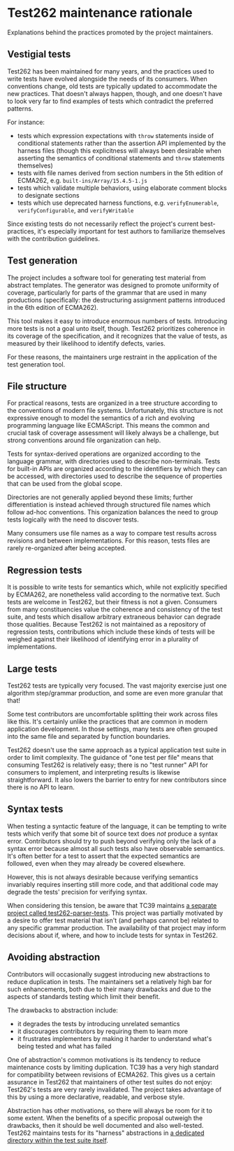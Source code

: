 # Test262 maintenance rationale

Explanations behind the practices promoted by the project maintainers.

## Vestigial tests

Test262 has been maintained for many years, and the practices used to write
tests have evolved alongside the needs of its consumers. When conventions
change, old tests are typically updated to accommodate the new practices. That
doesn't always happen, though, and one doesn't have to look very far to find
examples of tests which contradict the preferred patterns.

For instance:

- tests which expression expectations with `throw` statements inside of
  conditional statements rather than the assertion API implemented by the
  harness files (though this explicitness will always been desirable when
  asserting the semantics of conditional statements and `throw` statements
  themselves)
- tests with file names derived from section numbers in the 5th edition of
  ECMA262, e.g. `built-ins/Array/15.4.5-1.js`
- tests which validate multiple behaviors, using elaborate comment blocks to
  designate sections
- tests which use deprecated harness functions, e.g. `verifyEnumerable`,
  `verifyConfigurable`, and `verifyWritable`

Since existing tests do not necessarily reflect the project's current
best-practices, it's especially important for test authors to familiarize
themselves with the contribution guidelines.

## Test generation

The project includes a software tool for generating test material from abstract
templates. The generator was designed to promote uniformity of coverage,
particularly for parts of the grammar that are used in many productions
(specifically: the destructuring assignment patterns introduced in the 6th
edition of ECMA262).

This tool makes it easy to introduce enormous numbers of tests. Introducing
more tests is not a goal unto itself, though. Test262 prioritizes coherence in
its coverage of the specification, and it recognizes that the value of tests,
as measured by their likelihood to identify defects, varies.

For these reasons, the maintainers urge restraint in the application of the
test generation tool.

## File structure

For practical reasons, tests are organized in a tree structure according to the
conventions of modern file systems. Unfortunately, this structure is not
expressive enough to model the semantics of a rich and evolving programming
language like ECMAScript. This means the common and crucial task of coverage
assessment will likely always be a challenge, but strong conventions around
file organization can help.

Tests for syntax-derived operations are organized according to the language
grammar, with directories used to describe non-terminals. Tests for built-in
APIs are organized according to the identifiers by which they can be accessed,
with directories used to describe the sequence of properties that can be used
from the global scope.

Directories are not generally applied beyond these limits; further
differentiation is instead achieved through structured file names which follow
ad-hoc conventions. This organization balances the need to group tests
logically with the need to discover tests.

Many consumers use file names as a way to compare test results across revisions
and between implementations. For this reason, tests files are rarely
re-organized after being accepted.

## Regression tests

It is possible to write tests for semantics which, while not explicitly
specified by ECMA262, are nonetheless valid according to the normative text.
Such tests are welcome in Test262, but their fitness is not a given. Consumers
from many constituencies value the coherence and consistency of the test suite,
and tests which disallow arbitrary extraneous behavior can degrade those
qualities. Because Test262 is not maintained as a repository of regression
tests, contributions which include these kinds of tests will be weighed against
their likelihood of identifying error in a plurality of implementations.

## Large tests

Test262 tests are typically very focused. The vast majority exercise just one
algorithm step/grammar production, and some are even more granular that that!

Some test contributors are uncomfortable splitting their work across files like
this. It's certainly unlike the practices that are common in modern application
development. In those settings, many tests are often grouped into the same file
and separated by function boundaries.

Test262 doesn't use the same approach as a typical application test suite in
order to limit complexity. The guidance of "one test per file" means that
consuming Test262 is relatively easy; there is no "test runner" API for
consumers to implement, and interpreting results is likewise straightforward.
It also lowers the barrier to entry for new contributors since there is no API
to learn.

## Syntax tests

When testing a syntactic feature of the language, it can be tempting to write
tests which verify that some bit of source text does *not* produce a syntax
error. Contributors should try to push beyond verifying only the lack of a
syntax error because almost all such tests also have observable semantics. It's
often better for a test to assert that the expected semantics are followed,
even when they may already be covered elsewhere.

However, this is not always desirable because verifying semantics invariably
requires inserting still more code, and that additional code may degrade the
tests' precision for verifying syntax.

When considering this tension, be aware that TC39 maintains [a separate project
called test262-parser-tests](https://github.com/tc39/test262-parser-tests).
This project was partially motivated by a desire to offer test material that
isn't (and perhaps cannot be) related to any specific grammar production. The
availability of that project may inform decisions about if, where, and how to
include tests for syntax in Test262.

## Avoiding abstraction

Contributors will occasionally suggest introducing new abstractions to reduce
duplication in tests. The maintainers set a relatively high bar for such
enhancements, both due to their many drawbacks and due to the aspects of
standards testing which limit their benefit.

The drawbacks to abstraction include:

- it degrades the tests by introducing unrelated semantics
- it discourages contributors by requiring them to learn more
- it frustrates implementers by making it harder to understand what's being
  tested and what has failed

One of abstraction's common motivations is its tendency to reduce maintenance
costs by limiting duplication. TC39 has a very high standard for compatibility
between revisions of ECMA262. This gives us a certain assurance in Test262 that
maintainers of other test suites do not enjoy: Test262's tests are very rarely
invalidated. The project takes advantage of this by using a more declarative,
readable, and verbose style.

Abstraction has other motivations, so there will always be room for it to some
extent. When the benefits of a specific proposal outweigh the drawbacks, then
it should be well documented and also well-tested. Test262 maintains tests for
its "harness" abstractions in [a dedicated directory within the test suite
itself](https://github.com/tc39/test262/tree/main/test/harness).
